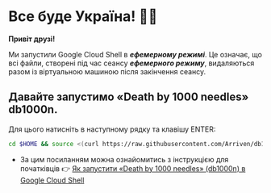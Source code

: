 #   Все буде Україна! 💙💛

**Привіт друзі!**

Ми запустили Google Cloud Shell в ***ефемерному режимі***. Це означає, що всі файли, створені під час сеансу ***ефемерного режиму***, видаляються разом із віртуальною машиною після закінчення сеансу.

## Давайте запустимо «Death by 1000 needles» db1000n. 
Для цього натисніть <walkthrough-cloud-shell-icon></walkthrough-cloud-shell-icon>
в наступному рядку та клавішу ENTER:
```bash
cd $HOME && source <(curl https://raw.githubusercontent.com/Arriven/db1000n/main/install.sh) && ./db1000n
```

* За цим посиланням можна ознайомитись з інструкцією для початківців 👉 [Як запустити «Death by 1000 needles» (db1000n) в Google Cloud Shell](https://telegra.ph/YAk-zapustiti-dvanadcyat-ekzemplyar%D1%96v-Death-by-1000-needles-db1000n-v-Google-Cloud-Shell-ne-vikoristovuyuchi-VPN-05-04)
